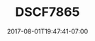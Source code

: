 ---
title: DSCF7865
date: 2017-08-01T19:47:41-07:00
draft: false
location: Cave Junction, OR
img_url: https://d17enza3bfujl8.cloudfront.net/DSCF7865.jpg
original_fn: ""
tags:
- Cave Junction, OR
- landscapes
- trees

---